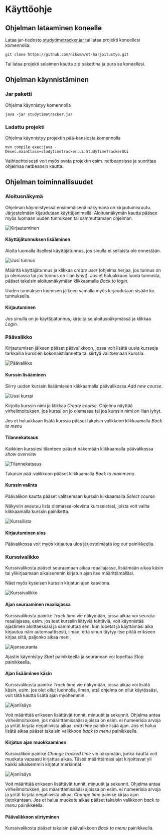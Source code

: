 # Käyttöohje

## Ohjelman lataaminen koneelle

Lataa jar-tiedosto [studytimetracker.jar](https://github.com/nikomn/ot-harjoitustyo/releases/tag/loppupalautus) tai lataa projekti koneellesi komennolla:

```
git clone https://github.com/nikomn/ot-harjoitustyo.git
```

Tai lataa projekti selaimen kautta zip pakettina ja pura se koneellesi.

## Ohjelman käynnistäminen

### Jar paketti

Ohjelma käynnistyy komennolla

```
java -jar studytimetracker.jar
```

### Ladattu projekti

Ohjelma käynnistyy projektin pää-kansiosta komennolla

```
mvn compile exec:java -Dexec.mainClass=studytimetracker.ui.StudyTimeTrackerGUi
```

Vaihtoehtoisesti voit myös avata projektin esim. netbeansissa ja suorittaa ohjelmaa netbeansin kautta.

## Ohjelman toiminnallisuudet

### Aloitusnäkymä

Ohjelman käynnistyessä ensimmäisenä näkymänä on kirjautumisruutu. Järjestelmään
kijaudutaan käyttäjänimellä. Aloitusnäkymän kautta pääsee myös luomaan uuden
tunnuksen tai sammuttamaan ohjelman.

![Kirjautuminen](https://github.com/nikomn/ot-harjoitustyo/blob/master/dokumentaatio/kuvat/login.png)

#### Käyttäjätunnuksen lisääminen

Aloita luomalla itsellesi käyttäjätunnus, jos sinulla ei sellaista ole ennestään.

![Uusi tunnus](https://github.com/nikomn/ot-harjoitustyo/blob/master/dokumentaatio/kuvat/newuser.png)

Määritä käyttäjätunnus ja klikkaa _create user_ (ohjelma herjaa, jos tunnus on
jo olemassa tai jos tunnus on liian lyhyt). Jos et haluakkaan luoda
tunnusta, pääset takaisin aloitusnäkymään klikkaamalla _Back to login_.

Uuden tunnuksen luomisen jälkeen samalla myös kirjaudutaan sisään ko. tunnuksella.

#### Kirjautuminen

Jos sinulla on jo käyttäjätunnus, kirjoita se aloitusnäkymässä ja klikkaa _Login_.

### Päävalikko

Kirjautumisen jälkeen pääset päävalikkoon, jossa voit lisätä uusia kursseja
tarkkailla kurssien kokonaistilannetta tai siirtyä valitsemaan kurssia.

![Päävalikko](https://github.com/nikomn/ot-harjoitustyo/blob/master/dokumentaatio/kuvat/mainmenu.png)

#### Kurssin lisääminen

Siirry uuden kurssin lisäämiseen klikkaamalla päävalikossa _Add new course_.

![Uusi kurssi](https://github.com/nikomn/ot-harjoitustyo/blob/master/dokumentaatio/kuvat/newcourse.png)

Kirjoita kurssin nimi ja klikkaa _Create course_. Ohjelma näyttää virheilmoituksen,
jos kurssi on jo olemassa tai jos kurssin nimi on liian lyhyt.

Jos et haluakkaan lisätä kurssia pääset takaisin valikkoon klikkaamalla _Back to menu_

#### Tilannekatsaus

Kaikkien kurssiesi tilanteen pääset näkemään klikkaamalla päävalikossa _show overview_

![Tilannekatsaus](https://github.com/nikomn/ot-harjoitustyo/blob/master/dokumentaatio/kuvat/overview.png)

Takaisin pää-valikkoon pääset klikkaamalla _Back to mainmenu_

#### Kurssin valinta

Päävalikon kautta pääset valitsemaan kurssin klikkaamalla _Select course_

Näkyviin avautuu lista olemassa-olevista kursseistasi, joista voit valita klikkaamalla kurssin painiketta.

![Kurssilista](https://github.com/nikomn/ot-harjoitustyo/blob/master/dokumentaatio/kuvat/selectcourse.png)

#### Kirjautuminen ulos

Päävalikossa voit myös kirjautua ulos järjestelmästä _log out_ painikkeella.

### Kurssivalikko

Kurssivalikosta pääset seuraamaan aikaa reaaliajassa, lisäämään aikaa käsin tai
ylikirjaamaan aikaisemmin kirjatun ajan itse määrittämälläsi.

Näet myös kyseisen kurssin kirjatun ajan kaaviona.

![Kurssivalikko](https://github.com/nikomn/ot-harjoitustyo/blob/master/dokumentaatio/kuvat/coursemenu.png)

#### Ajan seuraaminen reaaliajassa

Kurssivalikosta painike _Track time_ vie näkymään, jossa aikaa voi seurata reaaliajassa,
esim. jos teet kurssiin liittyviä tehtäviä, voit käynnistää ajastimen aloittaessasi
ja sammuttaa sen, kun lopetat ja käyttämäsi aika kirjautuu näin automaattisesti,
ilman, että sinun täytyy itse pitää erikseen kirjaa siitä, paljonko aikaa meni.

![Ajanseuranta](https://github.com/nikomn/ot-harjoitustyo/blob/master/dokumentaatio/kuvat/tracktime.png)

Ajastin käynnistyy _Start_ painikkeella ja seurannan voi lopettaa _Stop_ painikkeella.

#### Ajan lisääminen käsin

Kurssivalikosta painike _Track time_ vie näkymään, jossa aikaa voi lisätä käsin,
esim. jos olet ollut luennolla, ilman, että ohjelma on ollut käytössäsi, voit tätä
kautta lisätä ajan myöhemmin.

![Ajanlisäys](https://github.com/nikomn/ot-harjoitustyo/blob/master/dokumentaatio/kuvat/addtime.png)

Voit määrittää erikseen lisättävät tunnit, minuutit ja sekunnit. Ohjelma antaa virheilmoituksen,
jos määrittämissääsi ajoissa on esim. ei numeerisia arvoja ja yrität kirjata negatiivista aikaa.
_add time_ painike lisää ajan. Jos et halua lisätä aikaa pääset takaisin valikkoon
_back to menu_ painikkeella.

#### Kirjatun ajan muokkaaminen

Kursivalikon painike _Change tracked time_ vie näkymään, jonka kautta voit muokata
vapaasti kirjattua aikaa. Tässä määrittämäsi ajat kirjoittavat yli kaikki aikaisemmin
kirjatut merkinnät.

![Ajanlisäys](https://github.com/nikomn/ot-harjoitustyo/blob/master/dokumentaatio/kuvat/edittime.png)

Voit määrittää erikseen lisättävät tunnit, minuutit ja sekunnit. Ohjelma antaa virheilmoituksen,
jos määrittämissääsi ajoissa on esim. ei numeerisia arvoja ja yrität kirjata negatiivista aikaa.
_Change time_ painike kirjaa ajan tietokantaan. Jos et halua muokata aikaa pääset takaisin valikkoon
_back to menu_ painikkeella.

#### Päävalikkoon siirtyminen

Kurssivalikosta pääset takaisin päävalikkoon _Back to menu_ painikkeella.
